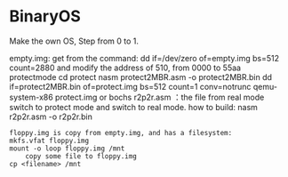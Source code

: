 # BinaryOS
Make the own OS, Step from 0 to 1.

empty.img:
    get from the command: dd if=/dev/zero of=empty.img bs=512 count=2880 
    and modify the address of 510, from 0000 to 55aa
protectmode
    cd protect
    nasm  protect2MBR.asm -o protect2MBR.bin 
    dd if=protect2MBR.bin of=protect.img bs=512 count=1 conv=notrunc
    qemu-system-x86 protect.img or bochs
    	r2p2r.asm ：the file from real mode switch to protect mode and switch to real mode.
    	how to build:
    nasm r2p2r.asm -o r2p2r.bin
   
	floppy.img is copy from empty.img, and has a filesystem: 
    mkfs.vfat floppy.img
    mount -o loop floppy.img /mnt
        copy some file to floppy.img
    cp <filename> /mnt


